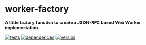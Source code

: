# worker-factory

**A little factory function to create a JSON-RPC based Web Worker implementation.**

[![tests](https://img.shields.io/travis/chrisguttandin/worker-factory/master.svg?style=flat-square)](https://travis-ci.org/chrisguttandin/worker-factory)
[![dependencies](https://img.shields.io/david/chrisguttandin/worker-factory.svg?style=flat-square)](https://www.npmjs.com/package/worker-factory)
[![version](https://img.shields.io/npm/v/worker-factory.svg?style=flat-square)](https://www.npmjs.com/package/worker-factory)
